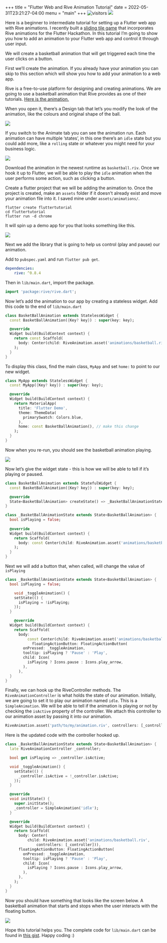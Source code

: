 +++
title =  "Flutter Web and Rive Animation Tutorial"
date =  2022-05-31T23:21:27-04:00
menu = "main"
+++
![visitors](https://visitor-badge.glitch.me/badge?page_id=gucci-ninja-flutter-rive)
![](../../img/flutter/header.jpeg)

Here is a beginner to intermediate tutorial for setting up a Flutter web app with Rive animations. I recently built a [sliding tile game](https://waterslide-kyy1knexs-gucci-ninja.vercel.app/#/) that incorporates Rive animations for the Flutter Hackathon. In this tutorial I’m going to show you how to add an animation to your Flutter web app and control it through user input.

We will create a basketball animation that will get triggered each time the user clicks on a button.

First we’ll create the animation. If you already have your animation you can skip to this section which will show you how to add your animation to a web app.

Rive is a free-to-use platform for designing and creating animations. We are going to use a basketball animation that Rive provides as one of their tutorials. [Here is the animation.](https://editor.rive.app/preview/642-1469-basketball/219454)

When you open it, there’s a Design tab that let’s you modify the look of the animation, like the colours and original shape of the ball.

![](../../img/flutter/design_tab.png)

If you switch to the Animate tab you can see the animation run. Each animation can have multiple ‘states’, in this one there’s an `idle` state but you could add more, like a `rolling` state or whatever you might need for your business logic.

![](../../img/flutter/animate_tab.png)

Download the animation in the newest runtime as `basketball.riv`. Once we hook it up to Flutter, we will be able to play the `idle` animation when the user performs some action, such as clicking a button.

Create a flutter project that we will be adding the animation to. Once the project is created, make an `assets` folder if it doesn't already exist and move your animation file into it. I saved mine under `assets/animations/`.

```
flutter create fluttertutorial
cd fluttertutorial
flutter run -d chrome
```

It will spin up a demo app for you that looks something like this.

![](../../img/flutter/demo_app.png)

Next we add the library that is going to help us control (play and pause) our animation.

Add to `pubspec.yaml` and run `flutter pub get`.

```yaml
dependencies:
	rive: ^0.8.4
```

Then in `lib/main.dart`, import the package.

```dart
import 'package:rive/rive.dart';
```

Now let’s add the animation to our app by creating a stateless widget. Add this code to the end of `lib/main.dart`

```dart
class BasketBallAnimation extends StatelessWidget {
  const BasketBallAnimation({Key? key}) : super(key: key);

  @override
  Widget build(BuildContext context) {
    return const Scaffold(
      body: Center(child: RiveAnimation.asset('animations/basketball.riv')),
    );
  }
}
```

To display this class, find the main class, `MyApp` and set `home:` to point to our new widget.

```dart
class MyApp extends StatelessWidget {
  const MyApp({Key? key}) : super(key: key);

  @override
  Widget build(BuildContext context) {
    return MaterialApp(
      title: 'Flutter Demo',
      theme: ThemeData(
        primarySwatch: Colors.blue,
      ),
      home: const BasketBallAnimation(), // make this change
    );
  }
}
```

Now when you re-run, you should see the basketball animation playing.

![](../../img/flutter/animation.png)

Now let’s give the widget state - this is how we will be able to tell if it’s playing or paused.

```dart
class BasketBallAnimation extends StatefulWidget {
  const BasketBallAnimation({Key? key}) : super(key: key);

  @override
  State<BasketBallAnimation> createState() => _BasketBallAnimationState();
}

class _BasketBallAnimationState extends State<BasketBallAnimation> {
  bool isPlaying = false;
  
  @override
  Widget build(BuildContext context) {
    return Scaffold(
      body: const Center(child: RiveAnimation.asset('animations/basketball.riv')),
    );
  }
}
```

Next we will add a button that, when called, will change the value of `isPlaying`

```dart
class _BasketBallAnimationState extends State<BasketBallAnimation> {
  bool isPlaying = false;

	void _toggleAnimation() {
    setState(() {
      isPlaying = !isPlaying;
    });
  }

	@override
  Widget build(BuildContext context) {
    return Scaffold(
      body:
          const Center(child: RiveAnimation.asset('animations/basketball.riv')),
			floatingActionButton: FloatingActionButton(
        onPressed: _toggleAnimation,
        tooltip: isPlaying ? 'Pause' : 'Play',
        child: Icon(
          isPlaying ? Icons.pause : Icons.play_arrow,
        ),
      ),
  }
}
```

Finally, we can hook up the RiveController methods. The `RiveAnimationController` is what holds the state of our animation. Initially, we are going to set it to play our animation named `idle`. This is a `SimpleAnimation`. We will be able to tell if the animation is playing or not by checking the `isActive` property of the controller. We attach this controller to our animation asset by passing it into our animation.

```dart
RiveAnimation.asset('path/to/my/animation.riv', controllers: [_controller])
```

Here is the updated code with the controller hooked up.

```dart
class _BasketBallAnimationState extends State<BasketBallAnimation> {
  late RiveAnimationController _controller;

  bool get isPlaying => _controller.isActive;

  void _toggleAnimation() {
    setState(() {
      _controller.isActive = !_controller.isActive;
    });
  }

  @override
  void initState() {
    super.initState();
    _controller = SimpleAnimation('idle');
  }

  @override
  Widget build(BuildContext context) {
    return Scaffold(
      body: Center(
          child: RiveAnimation.asset('animations/basketball.riv',
              controllers: [_controller])),
      floatingActionButton: FloatingActionButton(
        onPressed: _toggleAnimation,
        tooltip: isPlaying ? 'Pause' : 'Play',
        child: Icon(
          isPlaying ? Icons.pause : Icons.play_arrow,
        ),
      ),
    );
  }
}
```

Now you should have something that looks like the screen below. A basketball animation that starts and stops when the user interacts with the floating button.

![](../../img/flutter/final_demo.gif)

Hope this tutorial helps you. The complete code for `lib/main.dart` can be found in [this gist](https://gist.github.com/gucci-ninja/4698166233ab078a2ff979b45a4673bb). Happy coding :)